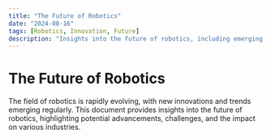 ```yaml
---
title: "The Future of Robotics"
date: "2024-08-16"
tags: [Robotics, Innovation, Future]
description: "Insights into the future of robotics, including emerging trends and potential advancements."
---
```


# The Future of Robotics

The field of robotics is rapidly evolving, with new innovations and trends emerging regularly. This document provides insights into the future of robotics, highlighting potential advancements, challenges, and the impact on various industries.
